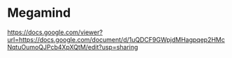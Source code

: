 # Megamind
https://docs.google.com/viewer?url=https://docs.google.com/document/d/1uQDCF9GWpjdMHagpqep2HMcNqtuOumoQJPcb4XpXQtM/edit?usp=sharing
